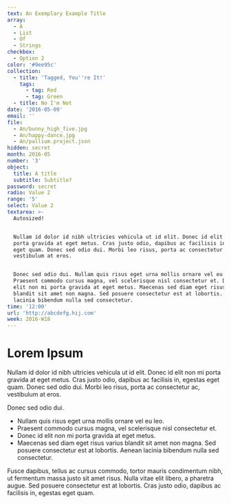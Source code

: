 ```yaml
---
text: An Exemplary Example Title
array:
  - A
  - List
  - Of
  - Strings
checkbox:
  - Option 2
color: '#9ee95c'
collection:
  - title: 'Tagged, You''re It!'
    tags:
      - tag: Red
      - tag: Green
  - title: No I'm Not
date: '2016-05-09'
email: ''
file:
  - An/bunny_high_five.jpg
  - An/happy-dance.jpg
  - An/pallium.project.json
hidden: secret
month: 2016-05
number: '3'
object:
  title: A title
  subtitle: Subtitle?
password: secret
radio: Value 2
range: '5'
select: Value 2
textarea: >-
  Autosized!


  Nullam id dolor id nibh ultricies vehicula ut id elit. Donec id elit non mi
  porta gravida at eget metus. Cras justo odio, dapibus ac facilisis in, egestas
  eget quam. Donec sed odio dui. Morbi leo risus, porta ac consectetur ac,
  vestibulum at eros.


  Donec sed odio dui. Nullam quis risus eget urna mollis ornare vel eu leo.
  Praesent commodo cursus magna, vel scelerisque nisl consectetur et. Donec id
  elit non mi porta gravida at eget metus. Maecenas sed diam eget risus varius
  blandit sit amet non magna. Sed posuere consectetur est at lobortis. Aenean
  lacinia bibendum nulla sed consectetur.
time: '12:00'
url: 'http://abcdefg.hij.com'
week: 2016-W18
---
```

# Lorem Ipsum
Nullam id dolor id nibh ultricies vehicula ut id elit. Donec id elit non mi porta gravida at eget metus. Cras justo odio, dapibus ac facilisis in, egestas eget quam. Donec sed odio dui. Morbi leo risus, porta ac consectetur ac, vestibulum at eros.

Donec sed odio dui.

- Nullam quis risus eget urna mollis ornare vel eu leo.
- Praesent commodo cursus magna, vel scelerisque nisl consectetur et. 
- Donec id elit non mi porta gravida at eget metus.
- Maecenas sed diam eget risus varius blandit sit amet non magna. Sed posuere consectetur est at lobortis. Aenean lacinia bibendum nulla sed consectetur.

Fusce dapibus, tellus ac cursus commodo, tortor mauris condimentum nibh, ut fermentum massa justo sit amet risus. Nulla vitae elit libero, a pharetra augue. Sed posuere consectetur est at lobortis. Cras justo odio, dapibus ac facilisis in, egestas eget quam.